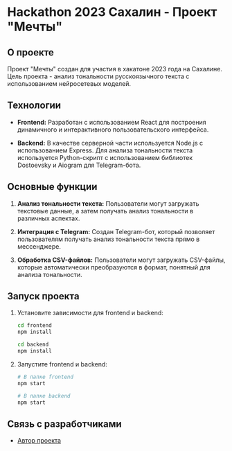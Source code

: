 # Hackathon 2023 Сахалин - Проект "Мечты"

## О проекте

Проект "Мечты" создан для участия в хакатоне 2023 года на Сахалине. Цель проекта - анализ тональности русскоязычного текста с использованием нейросетевых моделей.

## Технологии

- **Frontend:** Разработан с использованием React для построения динамичного и интерактивного пользовательского интерфейса.

- **Backend:** В качестве серверной части используется Node.js с использованием Express. Для анализа тональности текста используется Python-скрипт с использованием библиотек Dostoevsky и Aiogram для Telegram-бота.

## Основные функции

1. **Анализ тональности текста:** Пользователи могут загружать текстовые данные, а затем получать анализ тональности в различных аспектах.

2. **Интеграция с Telegram:** Создан Telegram-бот, который позволяет пользователям получать анализ тональности текста прямо в мессенджере.

3. **Обработка CSV-файлов:** Пользователи могут загружать CSV-файлы, которые автоматически преобразуются в формат, понятный для анализа тональности.

## Запуск проекта

1. Установите зависимости для frontend и backend:

   ```bash
   cd frontend
   npm install

   cd backend
   npm install
   ```

2. Запустите frontend и backend:

   ```bash
   # В папке frontend
   npm start

   # В папке backend
   npm start
   ```

## Связь с разработчиками

- [Автор проекта](mailto:panfyor26@gmail.com)
